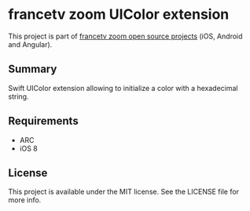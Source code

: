 # francetv zoom UIColor extension

This project is part of [francetv zoom open source projects](https://github.com/francetv/zoom-public) (iOS, Android and Angular).

## Summary

Swift UIColor extension allowing to initialize a color with a hexadecimal string.

## Requirements

  + ARC
  + iOS 8

## License

  This project is available under the MIT license. See the LICENSE file for more info.
